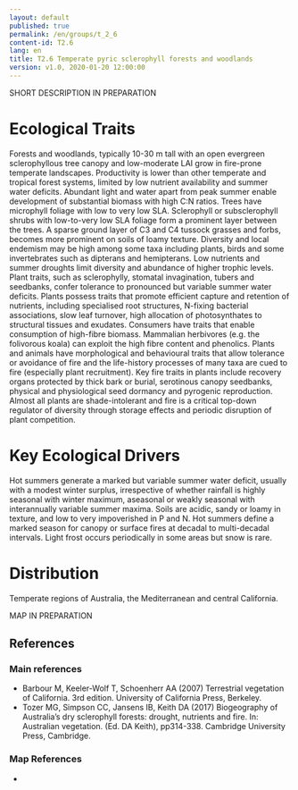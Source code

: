 ```yaml
---
layout: default
published: true
permalink: /en/groups/t_2_6
content-id: T2.6
lang: en
title: T2.6 Temperate pyric sclerophyll forests and woodlands
version: v1.0, 2020-01-20 12:00:00
---
```


SHORT DESCRIPTION IN PREPARATION

# Ecological Traits
 
Forests and woodlands, typically 10-30 m tall with an open evergreen sclerophyllous tree canopy and low-moderate LAI grow in fire-prone temperate landscapes. Productivity is lower than other temperate and tropical forest systems, limited by low nutrient availability and summer water deficits. Abundant light and water apart from peak summer enable development of substantial biomass with high C:N ratios. Trees have microphyll foliage with low to very low SLA. Sclerophyll or subsclerophyll shrubs with low-to-very low SLA foliage form a prominent layer between the trees. A sparse ground layer of C3 and C4 tussock grasses and forbs, becomes more prominent on soils of loamy texture. Diversity and local endemism may be high among some taxa including plants, birds and some invertebrates such as dipterans and hemipterans. Low nutrients and summer droughts limit diversity and abundance of higher trophic levels. Plant traits, such as sclerophylly, stomatal invagination, tubers and seedbanks, confer tolerance to pronounced but variable summer water deficits. Plants possess traits that promote efficient capture and retention of nutrients, including specialised root structures, N-fixing bacterial associations, slow leaf turnover, high allocation of photosynthates to structural tissues and exudates. Consumers have traits that enable consumption of high-fibre biomass. Mammalian herbivores (e.g. the folivorous koala) can exploit the high fibre content and phenolics. Plants and animals have morphological and behavioural traits that allow tolerance or avoidance of fire and the life-history processes of many taxa are cued to fire (especially plant recruitment). Key fire traits in plants include recovery organs protected by thick bark or burial, serotinous canopy seedbanks, physical and physiological seed dormancy and pyrogenic reproduction. Almost all plants are shade-intolerant and fire is a critical top-down regulator of diversity through storage effects and periodic disruption of plant competition. 
 
# Key Ecological Drivers
 
Hot summers generate a marked but variable summer water deficit, usually with a modest winter surplus, irrespective of whether rainfall is highly seasonal with winter maximum, aseasonal or weakly seasonal with interannually variable summer maxima. Soils are acidic, sandy or loamy in texture, and low to very impoverished in P and N. Hot summers define a marked season for canopy or surface fires at decadal to multi-decadal intervals. Light frost occurs periodically in some areas but snow is rare.
 
# Distribution
 
Temperate regions of Australia, the Mediterranean and central California.

MAP IN PREPARATION

## References

### Main references
* Barbour M, Keeler-Wolf  T, Schoenherr AA (2007) Terrestrial vegetation of California. 3rd edition. University of California Press, Berkeley.
* Tozer MG, Simpson CC, Jansens IB, Keith DA (2017) Biogeography of Australia’s dry sclerophyll forests: drought, nutrients and fire. In: Australian vegetation. (Ed. DA Keith), pp314-338. Cambridge University Press, Cambridge.

### Map References
* 

